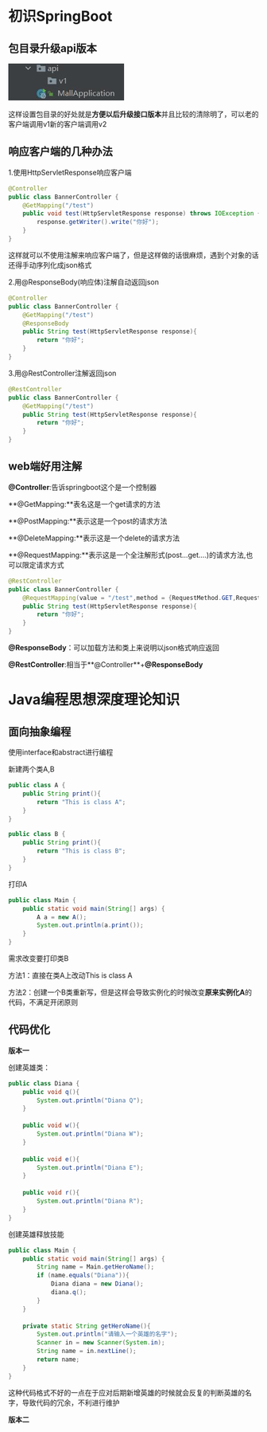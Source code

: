 # 初识SpringBoot

## 包目录升级api版本

![](https://github.com/JOYBOY-777/shoppingmall/blob/main/pic/api%E5%8D%87%E7%BA%A7%E7%89%88%E6%9C%AC.jpg?raw=true)

这样设置包目录的好处就是**方便以后升级接口版本**并且比较的清除明了，可以老的客户端调用v1新的客户端调用v2



## 响应客户端的几种办法

1.使用HttpServletResponse响应客户端

```java
@Controller
public class BannerController {
    @GetMapping("/test")
    public void test(HttpServletResponse response) throws IOException {
        response.getWriter().write("你好");
    }
}
```

这样就可以不使用注解来响应客户端了，但是这样做的话很麻烦，遇到个对象的话还得手动序列化成json格式

2.用@ResponseBody(响应体)注解自动返回json

```java
@Controller
public class BannerController {
    @GetMapping("/test")
    @ResponseBody
    public String test(HttpServletResponse response){
        return "你好";
    }
}
```

3.用@RestController注解返回json

```java
@RestController
public class BannerController {
    @GetMapping("/test")
    public String test(HttpServletResponse response){
        return "你好";
    }
}
```



## web端好用注解

**@Controller**:告诉springboot这个是一个控制器

**@GetMapping:**表名这是一个get请求的方法

**@PostMapping:**表示这是一个post的请求方法

**@DeleteMapping:**表示这是一个delete的请求方法

**@RequestMapping:**表示这是一个全注解形式(post...get....)的请求方法,也可以限定请求方式

```java
@RestController
public class BannerController {
    @RequestMapping(value = "/test",method = {RequestMethod.GET,RequestMethod.POST})
    public String test(HttpServletResponse response){
        return "你好";
    }
}
```

**@ResponseBody**：可以加载方法和类上来说明以json格式响应返回

**@RestController**:相当于**@Controller**+**@ResponseBody**



# Java编程思想深度理论知识

## 面向抽象编程

使用interface和abstract进行编程

新建两个类A,B

```java
public class A {
    public String print(){
        return "This is class A";
    }
}
```

```java
public class B {
    public String print(){
        return "This is class B";
    }
}
```

打印A

```java
public class Main {
    public static void main(String[] args) {
        A a = new A();
        System.out.println(a.print());
    }
}
```

需求改变要打印类B

方法1：直接在类A上改动This is class A

方法2：创建一个B类重新写，但是这样会导致实例化的时候改变**原来实例化A**的代码，不满足开闭原则



## 代码优化

**版本一**

创建英雄类：

```java
public class Diana {
    public void q(){
        System.out.println("Diana Q");
    }

    public void w(){
        System.out.println("Diana W");
    }

    public void e(){
        System.out.println("Diana E");
    }

    public void r(){
        System.out.println("Diana R");
    }
}
```

创建英雄释放技能

```java
public class Main {
    public static void main(String[] args) {
        String name = Main.getHeroName();
        if (name.equals("Diana")){
            Diana diana = new Diana();
            diana.q();
        }
    }

    private static String getHeroName(){
        System.out.println("请输入一个英雄的名字");
        Scanner in = new Scanner(System.in);
        String name = in.nextLine();
        return name;
    }
}
```

这种代码格式不好的一点在于应对后期新增英雄的时候就会反复的判断英雄的名字，导致代码的冗余，不利进行维护



**版本二**

```java

```











